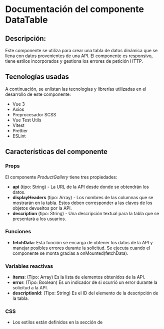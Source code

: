 # Documentación del componente DataTable
## Descripción:
Este componente se utiliza para crear una tabla de datos dinámica que se llena con datos provenientes de una API. El componente es responsivo, tiene estilos incorporados y gestiona los errores de petición HTTP.

## Tecnologías usadas
A continuación, se enlistan las tecnologías y librerías utilizadas en el desarrollo de este componente:
* Vue 3
* Axios
* Preprocesador SCSS
* Vue Test Utils
* Vitest
* Prettier
* ESLint

## Características del componente
### Props
El componente *ProductGallery* tiene tres propiedades:
* **api** (tipo: String) - La URL de la API desde donde se obtendrán los datos.
* **displayHeaders** (tipo: Array) - Los nombres de las columnas que se mostrarán en la tabla. Estos deben corresponder a las claves de los objetos devueltos por la API.
* **description** (tipo: String) - Una descripción textual para la tabla que se presentará a los usuarios.

### Funciones
* **fetchData**: Esta función se encarga de obtener los datos de la API y manejar posibles errores durante la solicitud. Se ejecuta cuando el componente se monta gracias a onMounted(fetchData).

### Variables reactivas
* **items**: (Tipo: Array) Es la lista de elementos obtenidos de la API.
* **error**: (Tipo: Boolean) Es un indicador de si ocurrió un error durante la solicitud a la API.
* **descriptionId**: (Tipo: String) Es el ID del elemento de la descripción de la tabla.

### CSS
* Los estilos están definidos en la sección de <style> y usan la extensión .scss.
* Los estilos están "scoped", lo que significa que solo se aplicarán a este componente y no afectarán a otros componentes de la aplicación donde se reutilice.
* La tabla es responsive y se adapta al tamaño de la pantalla.
* Se aplican estilos a las filas pares e impares para facilitar la lectura.
* Se aplica un efecto de *hover* a las filas de la tabla para indicar la interactividad.
* Se muestra un mensaje de error estilizado en caso de que haya algún error en la solicitud a la API.

### Notas
* Asegúrese de que las claves que pasa a *displayHeaders* coincidan con las claves de los objetos que devuelve la API.
* Depende de *axios* para hacer solicitudes HTTP a la API.
* Se utiliza la función *ref* de Vue 3 se utiliza para crear una variable reactiva
* Se utiliza la función *onMounted* para llamar a la función *fetchData* después de que se ha montado el componente.

## Uso del componente
Para utilizar este componente, primero se debe descargar el archivo *DataTable.vue* que se encuentra dentro de *src/components* y agregarlo al proyecto donde se reutilizara. 
Posteriormente se debe importar y usarlo en la plantilla mediante la etiqueta *DataTable*. Asegúrese de pasar las propiedades *api*, *displayHeaders* y *description*:

A continuación, un ejemplo:

```vue
<template>
  <div>
    <DataTable 
      :api="'https://64766fef9233e82dd53a050e.mockapi.io/api/products'" 
      :displayHeaders="['id', 'name', 'price', 'stock', 'description']" 
      description="Esta es una tabla de productos"
    />
  </div>
</template>

<script>
import DataTable from './components/DataTable.vue'

export default {
  components: {
    DataTable
  }
}
</script>

```

## Demostración
El ejemplo anterior se encuentra en el archivo *App.vue*, este componente utiliza [MockAPI](https://mockapi.io/) para crear una API de prueba que retorna datos de productos, los cuales se usan para crear la tabla.

La implementación de este componente se puede ver de la siguiente forma:

**Visualización de la tabla de datos**

![Data Table](https://github.com/MileydyMtz/vue-data-table-component/assets/85470047/e7fd996e-d188-48c5-9d8b-1e026c55654e)

**Visualización del mensaje de error**

![Data Table Error](https://github.com/MileydyMtz/vue-data-table-component/assets/85470047/c2861761-53c8-470f-9f97-38a67d99efef)


## Pruebas
Las pruebas se han implementado utilizando la biblioteca vitest para correr las pruebas y @vue/test-utils para montar el componente. Además se usa axios-mock-adapter para simular las respuestas de la API.

A continuación, se muestran las pruebas implementadas:
* **renders properly**: Esta prueba verifica que el componente se renderiza correctamente con los datos proporcionados por la API simulada. Asegura que la tabla se llene con los datos correctos y que se muestre la descripción proporcionada.
* **handle network errors correctly**: Esta prueba verifica que el componente maneja correctamente los errores de red. Asegura que se muestra el mensaje de error adecuado en caso de un problema de red.
